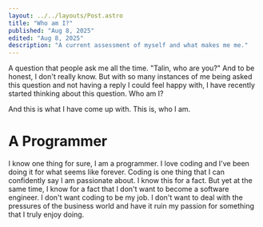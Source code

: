 ```yaml
---
layout: ../../layouts/Post.astro
title: "Who am I?"
published: "Aug 8, 2025"
edited: "Aug 8, 2025"
description: "A current assessment of myself and what makes me me."
---
```


A question that people ask me all the time. "Talin, who are you?" And to be honest, I don't really know. But with so
many instances of me being asked this question and not having a reply I could feel happy with, I have recently started
thinking about this question. Who am I? 

And this is what I have come up with. This is, who I am.

# A Programmer
I know one thing for sure, I am a programmer. I love coding and I've been doing it for what seems like forever. Coding
is one thing that I can confidently say I am passionate about. I know this for a fact. But yet at the same time, I know
for a fact that I don't want to become a software engineer. I don't want coding to be my job. I don't want to deal with
the pressures of the business world and have it ruin my passion for something that I truly enjoy doing.

